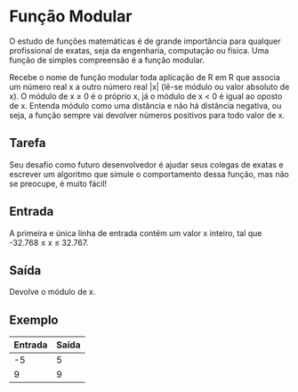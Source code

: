 # Função Modular

O estudo de funções matemáticas é de grande importância para qualquer profissional de exatas, seja da engenharia, computação ou física. Uma função de simples compreensão é a função modular.

Recebe o nome de função modular toda aplicação de R em R que associa um número real x a outro número real |x| (lê-se módulo ou valor absoluto de x). O módulo de x ≥ 0 é o próprio x, já o módulo de x < 0 é igual ao oposto de x. Entenda módulo como uma distância e não há distância negativa, ou seja, a função sempre vai devolver números positivos para todo valor de x.

## Tarefa

Seu desafio como futuro desenvolvedor é ajudar seus colegas de exatas e escrever um algoritmo que simule o comportamento dessa função, mas não se preocupe, é muito fácil!

## Entrada

A primeira e única linha de entrada contém um valor x inteiro, tal que -32.768 ≤ x ≤ 32.767.

## Saída

Devolve o módulo de x.

## Exemplo

| Entrada | Saída |
| ------- | ----- |
| -5      | 5     |
| 9       | 9     |
